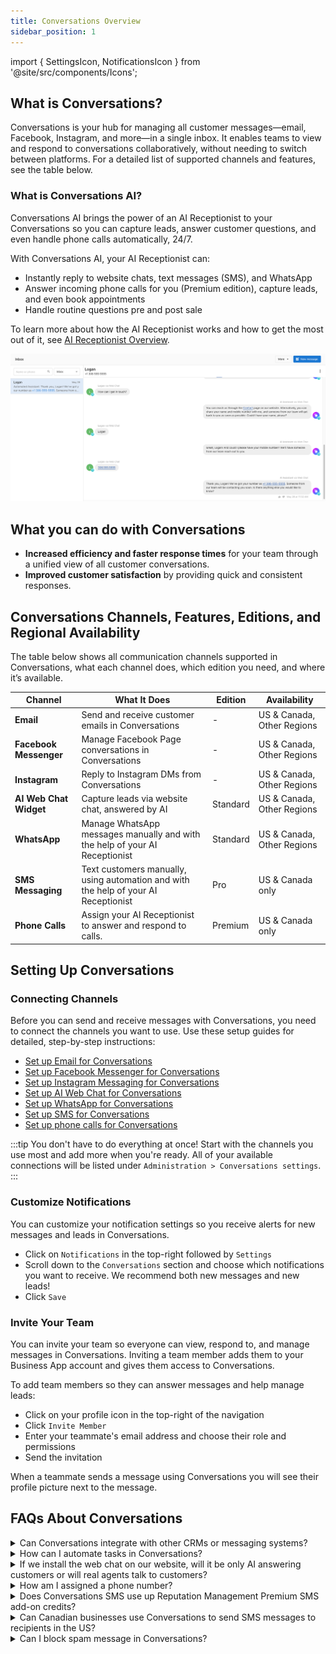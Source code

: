 ```yaml
---
title: Conversations Overview
sidebar_position: 1
---
```


import { SettingsIcon, NotificationsIcon } from '@site/src/components/Icons';

## What is Conversations?

Conversations is your hub for managing all customer messages—email, Facebook, Instagram, and more—in a single inbox. It enables teams to view and respond to conversations collaboratively, without needing to switch between platforms. For a detailed list of supported channels and features, see the table below.

### What is Conversations AI?

Conversations AI brings the power of an AI Receptionist to your Conversations so you can capture leads, answer customer questions, and even handle phone calls automatically, 24/7.

With Conversations AI, your AI Receptionist can:

- Instantly reply to website chats, text messages (SMS), and WhatsApp
- Answer incoming phone calls for you (Premium edition), capture leads, and even book appointments
- Handle routine questions pre and post sale

To learn more about how the AI Receptionist works and how to get the most out of it, see [AI Receptionist Overview](../ai/ai-workforce/ai-receptionist.md).

![](./img/conversations.png)

## What you can do with Conversations

- **Increased efficiency and faster response times** for your team through a unified view of all customer conversations.
- **Improved customer satisfaction** by providing quick and consistent responses.

## Conversations Channels, Features, Editions, and Regional Availability

The table below shows all communication channels supported in Conversations, what each channel does, which edition you need, and where it’s available.

| **Channel**            | **What It Does**                                                                | **Edition** | **Availability**          |
|------------------------|---------------------------------------------------------------------------------|-------------|---------------------------|
| **Email**              | Send and receive customer emails in Conversations                                       | -         | US & Canada, Other Regions |
| **Facebook Messenger** | Manage Facebook Page conversations in Conversations                                     | -         | US & Canada, Other Regions |
| **Instagram**          | Reply to Instagram DMs from Conversations                                               | -         | US & Canada, Other Regions |
| **AI Web Chat Widget** | Capture leads via website chat, answered by AI                                  | Standard    | US & Canada, Other Regions |
| **WhatsApp**           | Manage WhatsApp messages manually and with the help of your AI Receptionist     | Standard    | US & Canada, Other Regions |
| **SMS Messaging**      | Text customers manually, using automation and with the help of your AI Receptionist | Pro      | US & Canada only          |
| **Phone Calls**        | Assign your AI Receptionist to answer and respond to calls.                     | Premium      | US & Canada only          |

## Setting Up Conversations

### Connecting Channels

Before you can send and receive messages with Conversations, you need to connect the channels you want to use. Use these setup guides for detailed, step-by-step instructions:

- [Set up Email for Conversations](./conversations-send-receive-emails.md)
- [Set up Facebook Messenger for Conversations](./conversations-setup-facebook-messenger.md)
- [Set up Instagram Messaging for Conversations](./conversations-setup-instagram.md)
- [Set up AI Web Chat for Conversations](./conversations-ai-web-chat-overview.md)
- [Set up WhatsApp for Conversations](./conversations-whatsapp-overview.md)
- [Set up SMS for Conversations](./conversations-send-receive-sms.md)
- [Set up phone calls for Conversations](../ai/ai-workforce/ai-voice-receptionist.md)

:::tip
You don't have to do everything at once! Start with the channels you use most and add more when you're ready. All of your available connections will be listed under `Administration > Conversations settings`.
:::

### Customize Notifications

You can customize your notification settings so you receive alerts for new messages and leads in Conversations.

- Click on <NotificationsIcon /> `Notifications` in the top-right followed by <SettingsIcon /> `Settings`
- Scroll down to the `Conversations` section and choose which notifications you want to receive. We recommend both new messages and new leads!
- Click `Save`
 
### Invite Your Team

You can invite your team so everyone can view, respond to, and manage messages in Conversations. Inviting a team member adds them to your Business App account and gives them access to Conversations. 

To add team members so they can answer messages and help manage leads:

- Click on your profile icon in the top-right of the navigation
- Click `Invite Member` 
- Enter your teammate's email address and choose their role and permissions
- Send the invitation

When a teammate sends a message using Conversations you will see their profile picture next to the message.

## FAQs About Conversations

<details>
<summary>Can Conversations integrate with other CRMs or messaging systems?</summary>

Conversations does not directly integrate with external CRMs or messaging platforms. However, you can bring data from outside systems into your CRM, and use automations to send Conversations conversation data to other systems using integrations like Zapier or through custom workflows.

</details>

<details>
<summary>How can I automate tasks in Conversations?</summary>

Business App Automations let you create custom workflows using triggers (like a `Message Received`) and actions (such as `Send Email` or `Send SMS`). This helps you automate responses and actions based on specific rules and criteria.

You can also assign an AI Receptionist to automatically respond on certain channels for you. See [AI Workforce Overview](../ai/ai-workforce/ai_workforce_overview.md) for more details.

</details>

<details>
<summary>If we install the web chat on our website, will it be only AI answering customers or will real agents talk to customers?</summary>

The web chat is 100% AI-managed. If enough contact details are collected by the AI Receptionist, you will be able to send a message to them on Conversations using the appropriate channel.  

For more details, see [AI Web Chat Overview](./conversations-ai-web-chat-overview.md).

</details>

<details>
<summary>How am I assigned a phone number?</summary>

When activating Conversations, you will be automatically assigned a phone number. First, the app will attempt to get a local number based on the business profile address. If no local numbers are available, a number from a neighbouring area in your country will be assigned. 

To see your assigned SMS phone number, navigate to `Settings > Conversations Settings > Your SMS number`. 

</details>

<details>
<summary>Does Conversations SMS use up Reputation Management Premium SMS add-on credits?</summary>

No. Those credits are separate.

</details>

<details>
<summary>Can Canadian businesses use Conversations to send SMS messages to recipients in the US?</summary>

No, it's not possible to send SMS messages to US numbers without A2P registration (A2P registration is not supported in Canada).

</details>

<details>
<summary>Can I block spam message in Conversations?</summary>

Not at this time. Spammers can send messages to any number, and unfortunately spam messages have been sent to users of Conversations. 

</details>
